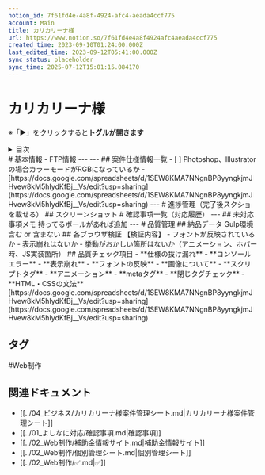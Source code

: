 ```yaml
---
notion_id: 7f61fd4e-4a8f-4924-afc4-aeada4ccf775
account: Main
title: カリカリーナ様
url: https://www.notion.so/7f61fd4e4a8f4924afc4aeada4ccf775
created_time: 2023-09-10T01:24:00.000Z
last_edited_time: 2023-09-12T05:41:00.000Z
sync_status: placeholder
sync_time: 2025-07-12T15:01:15.084170
---
```

# カリカリーナ様

  ※「▶︎」をクリックすると**トグルが開きます**
  <details>
  <summary>目次</summary>
  </details>
  # 基本情報
  - FTP情報
  ---
  ---
  ## 案件仕様情報一覧
  - [ ]  Photoshop、Illustratorの場合カラーモードがRGBになっているか
  - [https://docs.google.com/spreadsheets/d/1SEW8KMA7NNgnBP8yyngkjmJHvew8kM5hIydKfBj__Vs/edit?usp=sharing](https://docs.google.com/spreadsheets/d/1SEW8KMA7NNgnBP8yyngkjmJHvew8kM5hIydKfBj__Vs/edit?usp=sharing)
  ---
  # 進捗管理（完了後スクショを載せる）
  ## スクリーンショット
  # 確認事項一覧（対応履歴）
  ---
  ## 未対応事項メモ
  持ってるボールがあれば追加
  ---
  # 品質管理
  ## 納品データ
  Gulp環境含む or 含まない
  ## 各ブラウザ検証
  【検証内容】
  - フォントが反映されているか
  - 表示崩れはないか
  - 挙動がおかしい箇所はないか（アニメーション、ホバー時、JS実装箇所）
  ## 品質チェック項目
  - **仕様の抜け漏れ**
  - **コンソールエラー**
  - **表示崩れ**
  - **フォントの反映**
  - **画像について**
  - **スクリプトタグ**
  - **アニメーション**
  - **metaタグ**
  - **閉じタグチェック**
  - **HTML・CSSの文法**
[https://docs.google.com/spreadsheets/d/1SEW8KMA7NNgnBP8yyngkjmJHvew8kM5hIydKfBj__Vs/edit?usp=sharing](https://docs.google.com/spreadsheets/d/1SEW8KMA7NNgnBP8yyngkjmJHvew8kM5hIydKfBj__Vs/edit?usp=sharing)

## タグ

#Web制作 

## 関連ドキュメント

- [[../04_ビジネス/カリカリーナ様案件管理シート.md|カリカリーナ様案件管理シート]]
- [[../01_よしなに対応/確認事項.md|確認事項]]
- [[../02_Web制作/補助金情報サイト.md|補助金情報サイト]]
- [[../02_Web制作/個別管理シート.md|個別管理シート]]
- [[../02_Web制作/✅.md|✅]]
